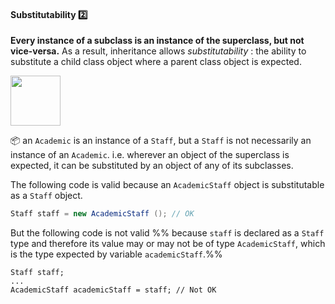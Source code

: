 <link rel="stylesheet" href="{{baseUrl}}/css/textbook.css">

<div class="website-content">

<div id="title">

#### Substitutability :two:

</div>

<div id="body">

**Every instance of a subclass is an instance of the superclass, but not vice-versa.** As a result, inheritance allows _substitutability_ : the ability to substitute a child class object where a parent class object is expected.

<tip-box> 

<img src="{{baseUrl}}/oopDesign/inheritance/substitutability/images/staff.png" height="80" />
<p/>

:package: an `Academic` is an instance of a `Staff`, but a `Staff` is not necessarily an instance of an `Academic`.  i.e. wherever an object of the superclass is expected, it can be substituted by an object of any of its subclasses. 

The following code is valid because an `AcademicStaff` object is substitutable as a `Staff` object.

```java
Staff staff = new AcademicStaff (); // OK
```

But the following code is not valid %%&nbsp;because `staff` is declared as a `Staff` type and therefore its value may or may not be of  type `AcademicStaff`, which is the type expected by variable `academicStaff`.%%

```
Staff staff;
...
AcademicStaff academicStaff = staff; // Not OK
```
</tip-box>

</div>

<div id="extras">
<div>

</div>
